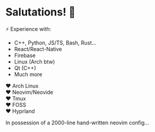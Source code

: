 # Salutations!  👋


 ⚡ Experience with:
  - C++, Python, JS/TS, Bash, Rust...
  - React/React-Native
  - Firebase
  - Linux (Arch btw)
  - Qt (C++)
  - Much more


❤️ Arch Linux\
❤️ Neovim/Neovide\
❤️ Tmux\
❤️ FOSS\
❤️ Hyprland

In possession of a 2000-line hand-written neovim config...
<!--
**rexept/rexept** is a ✨ _special_ ✨ repository because its `README.md` (this file) appears on your GitHub profile.

Here are some ideas to get you started:

- 🔭 I’m currently working on ...
- 🌱 I’m currently learning ...
- 👯 I’m looking to collaborate on ...
- 🤔 I’m looking for help with ...
- 💬 Ask me about ...
- 📫 How to reach me: ...
- 😄 Pronouns: ...
- ⚡ Fun fact: ...
-->
